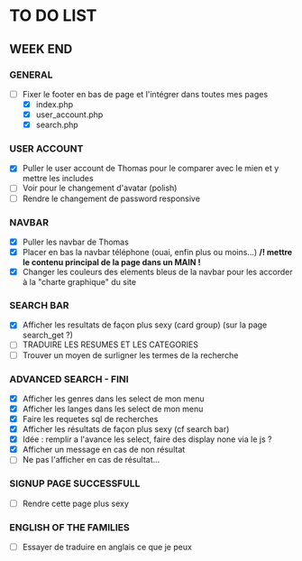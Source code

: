 # TO DO LIST 

## WEEK END

### GENERAL
- [ ] Fixer le footer en bas de page et l'intégrer dans toutes mes pages
  - [x] index.php
  - [x] user_account.php
  - [x] search.php

### USER ACCOUNT
- [x] Puller le user account de Thomas pour le comparer avec le mien et y mettre les includes
- [ ] Voir pour le changement d'avatar (polish)
- [ ] Rendre le changement de password responsive

### NAVBAR
- [x] Puller les navbar de Thomas
- [x] Placer en bas la navbar téléphone (ouai, enfin plus ou moins...) **/! mettre le contenu principal de la page dans un MAIN !**  
- [x] Changer les couleurs des elements bleus de la navbar pour les accorder à la "charte graphique" du site

### SEARCH BAR
- [x] Afficher les resultats de façon plus sexy (card group) (sur la page search_get ?)
- [ ] TRADUIRE LES RESUMES ET LES CATEGORIES
- [ ] Trouver un moyen de surligner les termes de la recherche

### ADVANCED SEARCH - FINI
- [x] Afficher les genres dans les select de mon menu
- [x] Afficher les langes dans les select de mon menu
- [x] Faire les requetes sql de recherches
- [x] Afficher les résultats de façon plus sexy (cf search bar)
- [x] Idée : remplir a l'avance les select, faire des display none via le js ?
- [x] Afficher un message en cas de non résultat 
- [ ] Ne pas l'afficher en cas de résultat...

### SIGNUP PAGE SUCCESSFULL
- [ ] Rendre cette page plus sexy

### ENGLISH OF THE FAMILIES
- [ ] Essayer de traduire en anglais ce que je peux 


